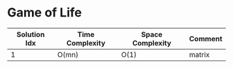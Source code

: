 # Game of Life

| Solution Idx | Time Complexity | Space Complexity | Comment |
| ------------ | --------------- | ---------------- | ------- |
| 1            | O(mn)           | O(1)             | matrix  |
